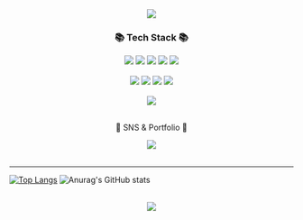 <div align=center>
	<img src="https://capsule-render.vercel.app/api?type=waving&color=auto&height=220&section=header&text=Gugonggu%20Github&fontSize=80" />	
</div>
<div align=center>
	<h3>📚 Tech Stack 📚</h3>
	<img src="https://img.shields.io/badge/HTML5-E34F26?style=flat&logo=HTML5&logoColor=white" />
	<img src="https://img.shields.io/badge/CSS3-1572B6?style=flat&logo=CSS3&logoColor=white" />
	<img src="https://img.shields.io/badge/JavaScript-F7DF1E?style=flat&logo=JavaScript&logoColor=white" />
  <img src="https://img.shields.io/badge/Sass-CC6699?style=flat&logo=Sass&logoColor=white"/>
  <img src="https://img.shields.io/badge/React-61DAFB?style=flat&logo=React&logoColor=white"/>
  <br>
  <br>
  <img src="https://img.shields.io/badge/Node.js-339933?style=flat&logo=Node.js&logoColor=white"/>
  <img src="https://img.shields.io/badge/Express-000000?style=flat&logo=Express&logoColor=white"/>
  <img src="https://img.shields.io/badge/MongoDB-47A248?style=flat&logo=MongoDB&logoColor=white"/>
  <img src="https://img.shields.io/badge/Mongoose-880000?style=flat&logo=Mongoose&logoColor=white"/>
  <br>
  <br>
  <img src="https://img.shields.io/badge/Webpack-8DD6F9?style=flat&logo=Webpack&logoColor=white"/>
  <br>
  <br>
</div>

<div align=center>
	<p>🎨 SNS & Portfolio 🎨</p>
  <a href="https://gugonggu.tistory.com/">
		<img src="https://img.shields.io/badge/Tistory-000000?style=flat&logo=Tistory&logoColor=white" />
    <br>
    <br>
	</a>
</div>
<hr>

[![Top Langs](https://github-readme-stats.vercel.app/api/top-langs/?username=gugonggu&layout=compact)](https://github.com/gugonggu/github-readme-stats)
![Anurag's GitHub stats](https://github-readme-stats.vercel.app/api?username=gugonggu&hide=contribs,prs,issues)
<br>
<br>

<div align=center>
	<img src="https://capsule-render.vercel.app/api?type=waving&color=auto&height=220&section=footer" />
</div>

